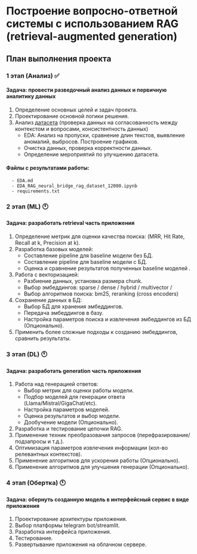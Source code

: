 # Построение вопросно-ответной системы с использованием RAG (retrieval-augmented generation)

## План выполнения проекта

### 1 этап (Анализ) :white_check_mark:

#### Задача: провести разведочный анализ данных и первичную аналитику данных

1. Определение основных целей и задач проекта.
2. Проектирование основной логики решения.
3. Анализ [датасета](https://huggingface.co/datasets/neural-bridge/rag-dataset-12000) (проверка данных на согласованность между контекстом и вопросами, консистентность данных)
   - EDA: Анализ на пропуски, сравнение длин текстов, выявление аномалий, выбросов. Построение графиков.
   - Очистка данных, проверка корректности данных.
   - Определение мероприятий по улучшению датасета.
  
#### Файлы с результатами работы:
      - EDA.md
      - EDA_RAG_neural_bridge_rag_dataset_12000.ipynb
      - requirements.txt


### 2 этап (ML) :clock11:

#### Задача: разработать retrieval часть приложения

1. Определение метрик для оценки качества поиска: (MRR, Hit Rate, Recall at k, Precision at k).
2. Разработка базовых моделей:
   - Составление pipeline для baseline модели без БД.
   - Составление pipeline для baseline модели с БД.
   - Оценка и сравнение результатов полученных baseline моделей .
3. Работа с векторизацией:
   * Разбиение данных, установка размера chunk.
   - Выбор эмбеддингов: sparse / dense / hybrid / multivector /
   - Выбор алгоритмов поиска: bm25, reranking (cross encoders)
4. Сохранение данных в БД:
   - Выбор БД для хранения эмбеддингов.
   - Передача эмбеддингов в базу.
   - Настройка параметров поиска и извлечения эмбеддингов из БД (Опционально).
5. Применить более сложные подходы к созданию эмбеддингов, сравнить результаты.

### 3 этап (DL) :clock11:

#### Задача: разработать generation часть приложения

1. Работа над генерацией ответов:
   - Выбор метрик для оценки работы модели.
   - Подбор моделей для генерации ответа (Llama/Mistral/GigaChat/etc).
   - Настройка параметров моделей.
   - Оценка результатов и выбор модели.
   - Дообучение модели (Опционально).
2. Разработка и тестирование цепочки RAG.
3. Применение техник преобразования запросов (перефразирование/подзапросы и т.д.).
4. Оптимизация параметров извлечения информации (кол-во релевантных контекстов).
5. Применение алгоритмов для ускорения работы (Опционально).
6. Применение алгоритмов для улучшения генерации (Опционально).

### 4 этап (Обертка) :clock11:

#### Задача: обернуть созданную модель в интерфейсный сервис в виде приложения

1. Проектирование архитектуры приложения.  
2. Выбор платформы telegram bot/streamlit.
3. Разработка интерфейса приложения.
4. Тестирование.
5. Развертывание приложения на облачном сервере.
